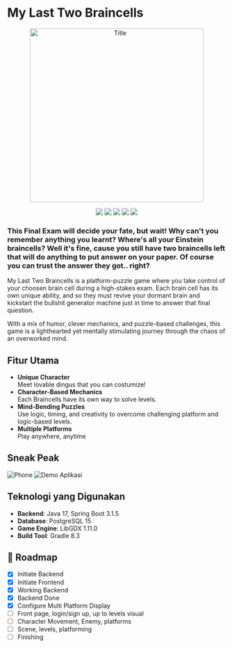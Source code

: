 # My Last Two Braincells
<p align="center">
  <img src="https://hackmd.io/_uploads/HJS3074Xex.png" alt="Title" width="400"/>
</p>

<p align="center">
<img src="https://img.shields.io/badge/Java-ED8B00?style=for-the-badge&logo=openjdk&logoColor=white" />
<img src="https://img.shields.io/badge/Spring_Boot-6DB33F?style=for-the-badge&logo=spring-boot&logoColor=white" />
<img src="https://img.shields.io/badge/PostgreSQL-316192?style=for-the-badge&logo=postgresql&logoColor=white" />
<img src="https://img.shields.io/badge/LibGDX-DD0000?style=for-the-badge&logo=libgdx&logoColor=white" />
<img src="https://img.shields.io/badge/NEON-00FFFF?style=for-the-badge&logo=neon&logoColor=black" />
</p>
 
### This Final Exam will decide your fate, but wait! Why can't you remember anything you learnt? Where's all your Einstein braincells? Well it's fine, cause you still have two braincells left that will do anything to put answer on your paper. Of course you can trust the answer they got.. right?

My Last Two Braincells is a platform-puzzle game where you take control of your choosen brain cell during a high-stakes exam. Each brain cell has its own unique ability, and so they must revive your dormant brain and kickstart the bullshit generator machine just in time to answer that final question.

With a mix of humor, clever mechanics, and puzzle-based challenges, this game is a lighthearted yet mentally stimulating journey through the chaos of an overworked mind.

## Fitur Utama

- **Unique Character**  
Meet lovable dingus that you can costumize!
- **Character-Based Mechanics**  
Each Braincells have its own way to solve levels.
- **Mind-Bending Puzzles**  
Use logic, timing, and creativity to overcome challenging platform and logic-based levels.
- **Multiple Platforms**  
Play anywhere, anytime

## Sneak Peak
![Phone](https://hackmd.io/_uploads/HynVxWuXll.png)
![Demo Aplikasi](screenshot/demo.gif)

## Teknologi yang Digunakan

- **Backend**: Java 17, Spring Boot 3.1.5
- **Database**: PostgreSQL 15
- **Game Engine**: LibGDX 1.11.0
- **Build Tool**: Gradle 8.3

## 🚧 Roadmap

- [x] Initiate Backend
- [x] Initiate Frontend
- [x] Working Backend
- [x] Backend Done
- [x] Configure Multi Platform Display
- [ ] Front page, login/sign up, up to levels visual
- [ ] Character Movement, Enemy, platforms
- [ ] Scene, levels, platforming
- [ ] Finishing
